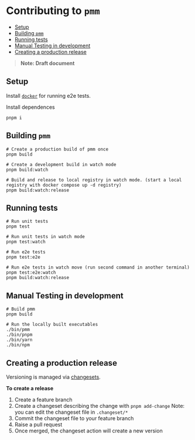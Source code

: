# Contributing to `pmm` <!-- omit in toc -->

- [Setup](#setup)
- [Building `pmm`](#building-pmm)
- [Running tests](#running-tests)
- [Manual Testing in development](#manual-testing-in-development)
- [Creating a production release](#creating-a-production-release)

> **Note: Draft document**

## Setup

Install [`docker`](https://docs.docker.com/get-docker/) for running e2e tests.

Install dependences

```shell
pnpm i
```

## Building `pmm`

```shell
# Create a production build of pmm once
pnpm build

# Create a development build in watch mode
pnpm build:watch

# Build and release to local registry in watch mode. (start a local registry with docker compose up -d registry)
pnpm build:watch:release
```

## Running tests

```shell
# Run unit tests
pnpm test

# Run unit tests in watch mode
pnpm test:watch

# Run e2e tests
pnpm test:e2e

# Run e2e tests in watch move (run second command in another terminal)
pnpm test:e2e:watch
pnpm build:watch:release
```

## Manual Testing in development

```shell
# Build pmm
pnpm build

# Run the locally built executables
./bin/pmm
./bin/pnpm
./bin/yarn
./bin/npm
```

## Creating a production release

Versioning is managed via [changesets](https://github.com/changesets/changesets).

**To create a release**

1. Create a feature branch
2. Create a changeset describing the change with `pnpm add-change`
   Note: you can edit the changeset file in `.changeset/*`
3. Commit the changeset file to your feature branch
4. Raise a pull request
5. Once merged, the changeset action will create a new version
